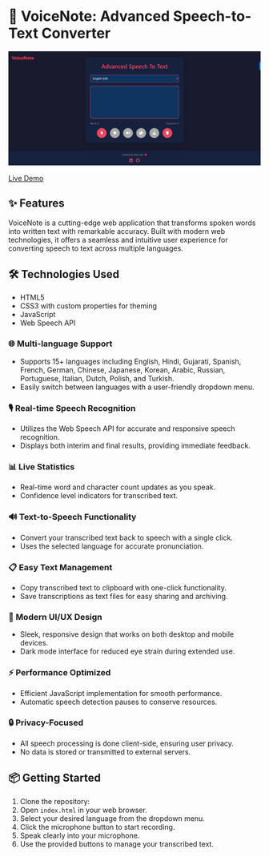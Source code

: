 # 🚀 VoiceNote: Advanced Speech-to-Text Converter

![VoiceNote Demo](https://github.com/HarviJain/VoiceNote/blob/main/Demo%20Image.png)

[Live Demo](https://harvijain.github.io/VoiceNote/)

## ✨ Features

VoiceNote is a cutting-edge web application that transforms spoken words into written text with remarkable accuracy. Built with modern web technologies, it offers a seamless and intuitive user experience for converting speech to text across multiple languages.

##  🛠️ Technologies Used

- HTML5
- CSS3 with custom properties for theming
- JavaScript
- Web Speech API
  
### 🌐 Multi-language Support
- Supports 15+ languages including English, Hindi, Gujarati, Spanish, French, German, Chinese, Japanese, Korean, Arabic, Russian, Portuguese, Italian, Dutch, Polish, and Turkish.
- Easily switch between languages with a user-friendly dropdown menu.

### 🎙️ Real-time Speech Recognition
- Utilizes the Web Speech API for accurate and responsive speech recognition.
- Displays both interim and final results, providing immediate feedback.

### 📊 Live Statistics
- Real-time word and character count updates as you speak.
- Confidence level indicators for transcribed text.

### 🔊 Text-to-Speech Functionality
- Convert your transcribed text back to speech with a single click.
- Uses the selected language for accurate pronunciation.

### 📋 Easy Text Management
- Copy transcribed text to clipboard with one-click functionality.
- Save transcriptions as text files for easy sharing and archiving.

### 🎨 Modern UI/UX Design
- Sleek, responsive design that works on both desktop and mobile devices.
- Dark mode interface for reduced eye strain during extended use.

### ⚡ Performance Optimized
- Efficient JavaScript implementation for smooth performance.
- Automatic speech detection pauses to conserve resources.

### 🔒 Privacy-Focused
- All speech processing is done client-side, ensuring user privacy.
- No data is stored or transmitted to external servers.

## 📦 Getting Started

1. Clone the repository:
2. Open `index.html` in your web browser.
3. Select your desired language from the dropdown menu.
4. Click the microphone button to start recording.
5. Speak clearly into your microphone.
6. Use the provided buttons to manage your transcribed text.
